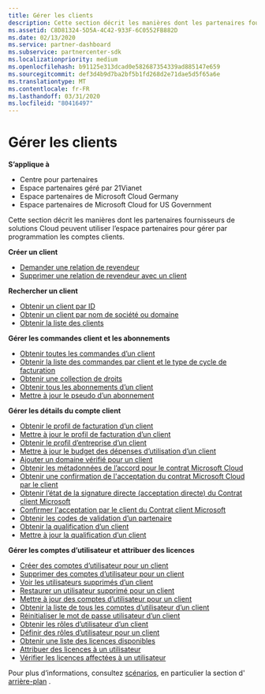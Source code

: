 ```yaml
---
title: Gérer les clients
description: Cette section décrit les manières dont les partenaires fournisseurs de solutions Cloud peuvent utiliser l’espace partenaires pour gérer par programmation les comptes client.
ms.assetid: C8D81324-5D5A-4C42-933F-6C0552FB882D
ms.date: 02/13/2020
ms.service: partner-dashboard
ms.subservice: partnercenter-sdk
ms.localizationpriority: medium
ms.openlocfilehash: b91125e313dcad0e582687354339ad885147e659
ms.sourcegitcommit: def3d4b9d7ba2bf5b1fd268d2e71dae5d5f65a6e
ms.translationtype: MT
ms.contentlocale: fr-FR
ms.lasthandoff: 03/31/2020
ms.locfileid: "80416497"
---
```

# <a name="manage-customers"></a>Gérer les clients


**S’applique à**

- Centre pour partenaires
- Espace partenaires géré par 21Vianet
- Espace partenaires de Microsoft Cloud Germany
- Espace partenaires de Microsoft Cloud for US Government

Cette section décrit les manières dont les partenaires fournisseurs de solutions Cloud peuvent utiliser l’espace partenaires pour gérer par programmation les comptes clients.

**Créer un client**
- [Demander une relation de revendeur](request-reseller-relationship.md) 
- [Supprimer une relation de revendeur avec un client](remove-a-reseller-relationship-with-a-customer.md) 

**Rechercher un client**
- [Obtenir un client par ID](get-a-customer-by-id.md)
- [Obtenir un client par nom de société ou domaine](get-a-customer-by-name.md)
- [Obtenir la liste des clients](get-a-list-of-customers.md)

**Gérer les commandes client et les abonnements**
- [Obtenir toutes les commandes d’un client](get-all-of-a-customer-s-orders.md)
- [Obtenir la liste des commandes par client et le type de cycle de facturation](get-a-list-of-orders-by-customer-and-billing-cycle-type.md)
- [Obtenir une collection de droits](get-a-collection-of-entitlements.md)
- [Obtenir tous les abonnements d’un client](get-all-of-a-customer-s-subscriptions.md)
- [Mettre à jour le pseudo d’un abonnement](update-the-nickname-for-a-subscription.md)

**Gérer les détails du compte client**
- [Obtenir le profil de facturation d’un client](get-all-of-a-customer-s-billing-profiles.md)
- [Mettre à jour le profil de facturation d’un client](update-a-customer-s-billing-profile.md)
- [Obtenir le profil d’entreprise d’un client](get-a-customer-s-company-profile.md)   
- [Mettre à jour le budget des dépenses d’utilisation d’un client](update-a-customer-s-usage-spending-budget.md)   
- [Ajouter un domaine vérifié pour un client](add-a-verified-domain-for-a-customer.md)   
- [Obtenir les métadonnées de l’accord pour le contrat Microsoft Cloud](get-agreement-metadata.md)
- [Obtenir une confirmation de l'acceptation du contrat Microsoft Cloud par le client](get-confirmation-of-customer-consent.md)
- [Obtenir l’état de la signature directe (acceptation directe) du Contrat client Microsoft](get-direct-sign-status-of-customer-agreement.md)
- [Confirmer l'acceptation par le client du Contrat client Microsoft](confirm-customer-consent-customer-agreement.md)
- [Obtenir les codes de validation d’un partenaire](get-a-partner-s-validation-codes.md)
- [Obtenir la qualification d’un client](get-a-customer-s-qualification.md)
- [Mettre à jour la qualification d’un client](update-a-customer-s-qualification.md)

**Gérer les comptes d’utilisateur et attribuer des licences**
- [Créer des comptes d’utilisateur pour un client](create-user-accounts-for-a-customer.md)
- [Supprimer des comptes d’utilisateur pour un client](delete-user-accounts-for-a-customer.md)
- [Voir les utilisateurs supprimés d’un client](view-a-deleted-user.md)
- [Restaurer un utilisateur supprimé pour un client](restore-a-user-for-a-customer.md)
- [Mettre à jour des comptes d’utilisateur pour un client](update-user-accounts-for-a-customer.md)
- [Obtenir la liste de tous les comptes d’utilisateur d’un client](get-a-list-of-all-user-accounts-for-a-customer.md)
- [Réinitialiser le mot de passe utilisateur d’un client](reset-user-password-for-a-customer.md)
- [Obtenir les rôles d’utilisateur d’un client](get-user-roles-for-a-customer.md)
- [Définir des rôles d’utilisateur pour un client](set-user-roles-for-a-customer.md)
- [Obtenir une liste des licences disponibles](get-a-list-of-available-licenses.md)
- [Attribuer des licences à un utilisateur](assign-licenses-to-a-user.md)
- [Vérifier les licences affectées à un utilisateur](check-which-licenses-are-assigned-to-a-user.md) 

Pour plus d’informations, consultez [scénarios](scenarios.md), en particulier la section d' [arrière-plan](scenarios.md#background) .

 

 




